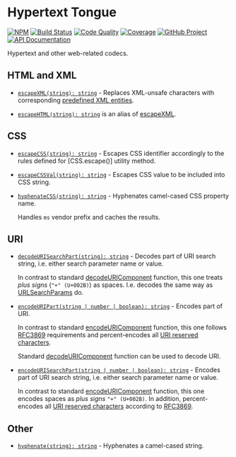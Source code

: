 # Hypertext Tongue

[![NPM][npm-image]][npm-url]
[![Build Status][build-status-img]][build-status-link]
[![Code Quality][quality-img]][quality-link]
[![Coverage][coverage-img]][coverage-link]
[![GitHub Project][github-image]][github-url]
[![API Documentation][api-docs-image]][API documentation]

Hypertext and other web-related codecs.

[npm-image]: https://img.shields.io/npm/v/httongue.svg?logo=npm
[npm-url]: https://www.npmjs.com/package/httongue
[build-status-img]: https://github.com/hatsyjs/httongue/workflows/Build/badge.svg
[build-status-link]: https://github.com/hatsyjs/httongue/actions?query=workflow%3ABuild
[quality-img]: https://app.codacy.com/project/badge/Grade/67c2c4c63f1342569d693d27288749bf
[quality-link]: https://app.codacy.com/gh/hatsyjs/httongue/dashboard?utm_source=gh&utm_medium=referral&utm_content=&utm_campaign=Badge_grade
[coverage-img]: https://app.codacy.com/project/badge/Coverage/67c2c4c63f1342569d693d27288749bf
[coverage-link]: https://www.codacy.com/gh/hatsyjs/httongue/dashboard?utm_source=github.com&utm_medium=referral&utm_content=hatsyjs/httongue&utm_campaign=Badge_Coverage
[github-image]: https://img.shields.io/static/v1?logo=github&label=GitHub&message=project&color=informational
[github-url]: https://github.com/hatsyjs/httongue
[api-docs-image]: https://img.shields.io/static/v1?logo=typescript&label=API&message=docs&color=informational
[API documentation]: https://hatsyjs.github.io/httongue/

## HTML and XML

- [`escapeXML(string): string`][escapeXML] - Replaces XML-unsafe characters with corresponding
  [predefined XML entities].

- [`escapeHTML(string): string`][escapeHTML] is an alias of [escapeXML].

[escapeHTML]: https://hatsyjs.github.io/httongue/modules.html#escapeHTML
[escapeXML]: https://hatsyjs.github.io/httongue/functions/escapeXML.html
[predefined XML entities]: https://en.wikipedia.org/wiki/List_of_XML_and_HTML_character_entity_references#Predefined_entities_in_XML

## CSS

- [`escapeCSS(string): string`][escapeCSS] - Escapes CSS identifier accordingly to the rules defined for [CSS.escape()]
  utility method.

- [`escapeCSSVal(string): string`][escapeCSSVal] - Escapes CSS value to be included into CSS string.

- [`hyphenateCSS(string): string`][hyphenateCSS] - Hyphenates camel-cased CSS property name.

  Handles `ms` vendor prefix and caches the results.

[escapeCSS]: https://hatsyjs.github.io/httongue/functions/escapeCSS.html
[escapeCSSVal]: https://hatsyjs.github.io/httongue/functions/escapeCSSVal.html
[hyphenateCSS]: https://hatsyjs.github.io/httongue/functions/hyphenateCSS.html
[CSS.escape]: https://developer.mozilla.org/en-US/docs/Web/API/CSS/escape

## URI

- [`decodeURISearchPart(string): string`][decodeURISearchPart] - Decodes part of URI search string, i.e. either search
  parameter name or value.

  In contrast to standard [decodeURIComponent] function, this one treats _plus signs_ (`"+" (U+002B)`) as spaces.
  I.e. decodes the same way as [URLSearchParams] do.

- [`encodeURIPart(string | number | boolean): string`][encodeURIPart] - Encodes part of URI.

  In contrast to standard [encodeURIComponent] function, this one follows [RFC3869] requirements and percent-encodes
  all [URI reserved characters].

  Standard [decodeURIComponent] function can be used to decode URI.

- [`encodeURISearchPart(string | number | boolean): string`][encodeURISearchPart] - Encodes part of URI search string,
  i.e. either search parameter name or value.

  In contrast to standard [encodeURIComponent] function, this one encodes spaces as _plus signs_ `"+" (U+002B)`.
  In addition, percent-encodes all [URI reserved characters] according to [RFC3869].

[decodeURISearchPart]: https://hatsyjs.github.io/httongue/functions/decodeURISearchPart.html
[decodeURIComponent]: https://developer.mozilla.org/en-US/docs/Web/JavaScript/Reference/Global_Objects/decodeURIComponent
[encodeURIComponent]: https://developer.mozilla.org/en-US/docs/Web/JavaScript/Reference/Global_Objects/encodeURIComponent
[encodeURIPart]: https://hatsyjs.github.io/httongue/functions/encodeURIPart.html
[encodeURISearchPart]: https://hatsyjs.github.io/httongue/functions/encodeURISearchPart.html
[URI reserved characters]: https://www.rfc-editor.org/rfc/rfc3986#section-2.2
[RFC3869]: https://www.rfc-editor.org/rfc/rfc3986
[URLSearchParams]: https://developer.mozilla.org/en-US/docs/Web/API/URLSearchParams/URLSearchParams

## Other

- [`hyphenate(string): string`][hyphenate] - Hyphenates a camel-cased string.

[hyphenate]: https://hatsyjs.github.io/httongue/functions/hyphenate.html
